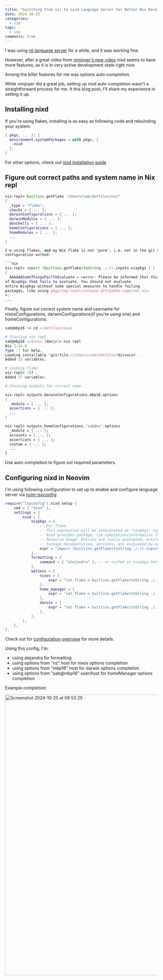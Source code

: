 ```yaml
---
title: "Switching from nil to nixd Language Server for Better Nix Development Experience"
date: 2024-10-25
categories:
  - vim
tags:
  - vim
comments: true
---
```


I was using [nil language server](https://github.com/oxalica/nil) for a while, and
it was working fine.

However, after a great video from [vimjoyer's new
video](https://www.youtube.com/watch?v=M_zMoHlbZBY) nixd seems to have more
features, as it is in very active development state right now.

Among the killer features for me was options auto-completion.

While vimjoyer did a great job, setting up nixd auto-completion wasn't a
straightforward process for me.  It this blog post, I'll share my experience in
setting it up.

## Installing nixd

If you're using flakes, installing is as easy as following code and rebuinding
your system:

```nix
{ pkgs, ... }: {
  environment.systemPackages = with pkgs; [
    nixd
  ];
}
```

For other options, check out [nixd installation guide](https://github.com/nix-community/nixd/blob/main/nixd/docs/editor-setup.md#installation---get-a-working-executable)

## Figure out correct paths and system name in Nix repl

```nix
nix-repl> builtins.getFlake "/Users/sab/dotfiles/nix"
{
  _type = "flake";
  checks = { ... };
  darwinConfigurations = { ... };
  darwinModules = { ... };
  devShells = { ... };
  homeConfigurations = { ... };
  homeModules = { ... };
  ...
}

I'm using flakes, and my Nix flake is not 'pure', i.e. not in the git root, following
configuration worked:

```nix
nix-repl> import (builtins.getFlake(toString ./.)).inputs.nixpkgs { }
{
  AAAAAASomeThingsFailToEvaluate = «error: Please be informed that this pseudo-package is not the only part
of Nixpkgs that fails to evaluate. You should not evaluate
entire Nixpkgs without some special measures to handle failing
packages, like using pkgs/top-level/release-attrpaths-superset.nix.
»;
...
```

Finally, figure out correct system name and username for nixosConfigurations,
darwinConfigurations(if you're using one) and homeConfigurations:

```nix
sab@mbp16 ~> cd ~/dotfiles/nix/

# Starting nix repl
sab@mbp16 ~/d/nix (dev|✔)> nix repl
Nix 2.24.8
Type :? for help.
Loading installable 'git+file:///Users/sab/dotfiles?dir=nix#'...
Added 15 variables.

# Loading flake
nix-repl> :lf .
Added 27 variables.

# Checking outputs for correct name

nix-repl> outputs.darwinConfigurations.mbp16.options
{
  _module = { ... };
  assertions = { ... };
  ...
}

nix-repl> outputs.homeConfigurations."sab@nz".options
  _module = { ... };
  accounts = { ... };
  assertions = { ... };
  custom = { ... };
  ...
}
```

Use <TAB> auto-completion to figure out required parameters.

## Configuring nixd in Neovim

I'm using following configuration to set up to enable and configure language server via
[nvim-lspconfig](https://github.com/neovim/nvim-lspconfig/blob/master/doc/configs.md#nixd):

```lua
require("lspconfig").nixd.setup {
    cmd = { "nixd" },
    settings = {
        nixd = {
            nixpkgs = {
                -- For flake.
                -- This expression will be interpreted as "nixpkgs" toplevel
                -- Nixd provides package, lib completion/information from it.
                -- Resource Usage: Entries are lazily evaluated, entire nixpkgs takes 200~300MB for just "names".
                -- Package documentation, versions, are evaluated by-need.
                expr = "import (builtins.getFlake(toString ./.)).inputs.nixpkgs { }",
            },
            formatting = {
                command = { "alejandra" }, -- or nixfmt or nixpkgs-fmt
            },
            options = {
                nixos = {
                    expr = "let flake = builtins.getFlake(toString ./.); in flake.nixosConfigurations.nz.options",
                },
                home_manager = {
                    expr = 'let flake = builtins.getFlake(toString ./.); in flake.homeConfigurations."sab@mbp16".options',
                },
                darwin = {
                    expr = "let flake = builtins.getFlake(toString ./.); in flake.darwinConfigurations.mbp16.options",
                },
            },
        },
    },
},
```

Check out for
[configuration-overview](https://github.com/nix-community/nixd/blob/main/nixd/docs/configuration.md#configuration-overview)
for more details.

Using this config, I'm:

- using alejandra for formatting
- using options from "nz" host for nixos options completion
- using options from "mbp16" host for darwin options completion
- using options from "sab@mbp16" user/host for homeManager options completion

Example completion:

<img width="925" alt="Screenshot 2024-10-25 at 09 53 25" src="https://github.com/user-attachments/assets/146ed0cd-23b7-4fd8-bcc9-e7dad33660a5">

